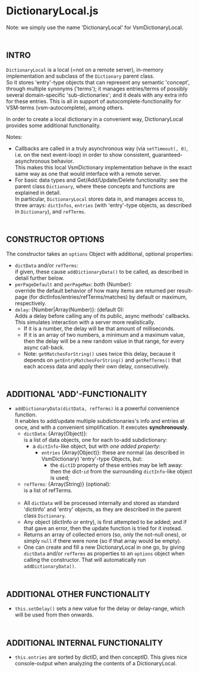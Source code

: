 DictionaryLocal.js
==================

Note: we simply use the name 'DictionaryLocal' for VsmDictionaryLocal.


&nbsp;  
INTRO
-----
`DictionaryLocal` is a local (=not on a remote server), in-memory implementation
and subclass of the `Dictionary` parent class.  
So it stores 'entry'-type objects that can represent any semantic 'concept',
through multiple synonyms ('terms'); it manages entries/terms of
possibly several domain-specific 'sub-dictionaries'; and it deals with any
extra info for these entries. This is all in support of
autocomplete-functionality for VSM-terms (vsm-autocomplete), among others.

In order to create a local dictionary in a convenient way, DictionaryLocal
provides some additional functionality.

Notes:
+ Callbacks are called in a truly asynchronous way (via `setTimeout(, 0)`,
  i.e. on the next event-loop) in order to show consistent,
  guaranteed-asynchronous behavior.  
  This makes this local VsmDictionary implementation behave in the exact same
  way as one that would interface with a remote server.
+ For basic data types and Get/Add/Update/Delete functionality:
  see the parent class `Dictionary`, where these concepts and functions are
  explained in detail.  
  In particular, `DictionaryLocal` stores data in, and manages access to,
  three arrays: `dictInfos`, `entries` (with 'entry'-type objects, as described
  in `Dictionary`), and `refTerms`.


&nbsp;  
CONSTRUCTOR OPTIONS
-------------------
The constructor takes an `options` Object with additional, optional properties:

- `dictData` and/or `refTerms`:  
    if given, these cause `addDictionaryData()` to be called, as described
    in detail further below.
- `perPageDefault` and `perPageMax`: both {Number}:  
    override the default behavior of how many items are returned per result-page
    (for dictInfos/entries/refTerms/matches) by default or maximum, respectively.
- `delay`: {Number|Array(Number)}: (default 0):  
    Adds a delay before calling any of its public, async methods' callbacks.
    This simulates interaction with a server more realistically.
    + If it is a number, the delay will be that amount of milliseconds.
    + If it is an array of two numbers, a minimum and a maximum value,
      then the delay will be a new random value in that range,
      for every async call-back.
    + Note: `getMatchesForString()` uses twice this delay, because it depends
      on `getEntryMatchesForString()` and `getRefTerms()` that each access data
      and apply their own delay, consecutively.


&nbsp;  
ADDITIONAL 'ADD'-FUNCTIONALITY
------------------------------
+ `addDictionaryData(dictData, refTerms)` is a powerful convenience function.  
  It enables to add/update multiple subdictionaries's info and entries at once,
  and with a convenient simplification. It executes **synchronously**.
  - `dictData`: {Array(Object)}:  
            is a list of data objects, one for each to-add subdictionary:
    - a `dictInfo`-like object, but with *one added property*:
      - `entries` {Array(Object)}:
            these are normal (as described in VsmDictionary) 'entry'-type Objects,
            but:  
        + the  `dictID` property of these entries may be left away: then
          the dict-`id` from the surrounding `dictInfo`-like object is used;
  - `refTerms`: {Array(String)} (optional):  
            is a list of refTerms.<br><br>
  + All `dictData` will be processed internally and stored as standard 'dictInfo'
    and 'entry' objects, as they are described in the parent class `Dictionary`.
  + Any object (dictInfo or entry), is first attempted to be added;
    and if that gave an error, then the update function is tried for it instead.
  + Returns an array of collected errors (so, only the not-null ones),
    or simply `null` if there were none (so if that array would be empty).
  + One can create and fill a new DictionaryLocal in one go, by giving
    `dictData` and/or `refTerms` as properties to an `options` object when
    calling the constructor. That will automatically run `addDictionaryData()`.


&nbsp;  
ADDITIONAL OTHER FUNCTIONALITY
------------------------------
- `this.setDelay()` sets a new value for the delay or delay-range, which will
  be used from then onwards.


&nbsp;  
ADDITIONAL INTERNAL FUNCTIONALITY
---------------------------------
- `this.entries` are sorted by dictID, and then conceptID. This gives nice
  console-output when analyzing the contents of a DictionaryLocal.
